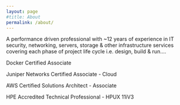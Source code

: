 ```yaml
---
layout: page
#title: About
permalink: /about/
---
```


A performance driven professional with ~12 years of experience in IT security, networking, servers, storage & other infrastructure services covering each phase of project life cycle i.e. design, build & run....

Docker Certified Associate

Juniper Networks Certified Associate - Cloud

AWS Certified Solutions Architect - Associate

HPE Accredited Technical Professional - HPUX 11iV3
